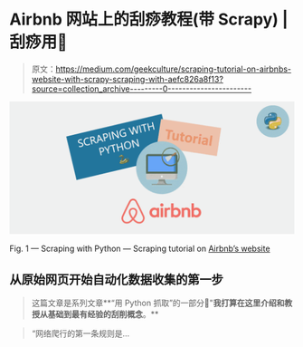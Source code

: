 # Airbnb 网站上的刮痧教程(带 Scrapy) |刮痧用🐍

> 原文：<https://medium.com/geekculture/scraping-tutorial-on-airbnbs-website-with-scrapy-scraping-with-aefc826a8f13?source=collection_archive---------0----------------------->

![](img/8d03a6b44650e3092f965b4d84f8cc61.png)

Fig. 1 — Scraping with Python — Scraping tutorial on [Airbnb’s website](http://airbnb.com)

## 从原始网页开始自动化数据收集的第一步

> 这篇文章是系列文章**“用 Python 抓取”的一部分🐍"**我打算在这里介绍和教授从基础到最有经验的刮削概念**。**

> “网络爬行的第一条规则是…